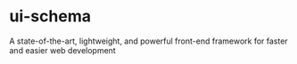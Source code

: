 ui-schema
=========

A state-of-the-art, lightweight, and powerful front-end framework for faster and easier web development
